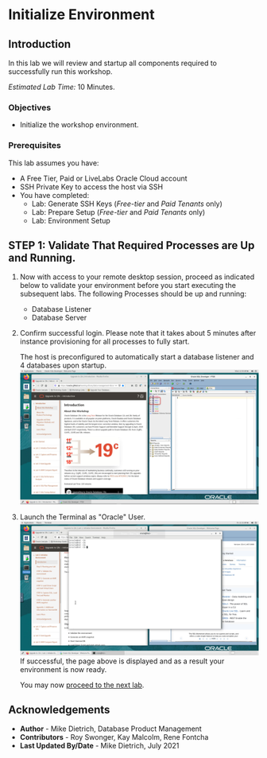 # Initialize Environment

## Introduction

In this lab we will review and startup all components required to successfully run this workshop.

*Estimated Lab Time:* 10 Minutes.

### Objectives
- Initialize the workshop environment.

### Prerequisites
This lab assumes you have:
- A Free Tier, Paid or LiveLabs Oracle Cloud account
- SSH Private Key to access the host via SSH
- You have completed:
    - Lab: Generate SSH Keys (*Free-tier* and *Paid Tenants* only)
    - Lab: Prepare Setup (*Free-tier* and *Paid Tenants* only)
    - Lab: Environment Setup

## **STEP 1:** Validate That Required Processes are Up and Running.
1. Now with access to your remote desktop session, proceed as indicated below to validate your environment before you start executing the subsequent labs. The following Processes should be up and running:

    - Database Listener
    - Database Server

2. Confirm successful login. Please note that it takes about 5 minutes after instance provisioning for all processes to fully start.

    The host is preconfigured to automatically start a database listener and 4 databases upon startup.
    ![](./images/19c_upgrade_landing.png " ")


3. Launch the Terminal as "Oracle" User.
    ![](./images/launch-terminal.png " ")
    If successful, the page above is displayed and as a result your environment is now ready.  


    You may now [proceed to the next lab](#next).




## Acknowledgements
* **Author** - Mike Dietrich, Database Product Management
* **Contributors** -  Roy Swonger, Kay Malcolm, Rene Fontcha
* **Last Updated By/Date** - Mike Dietrich, July 2021

